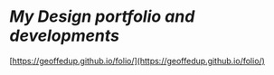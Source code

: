 

# ***My Design portfolio and developments***
[https://geoffedup.github.io/folio/](https://geoffedup.github.io/folio/)

